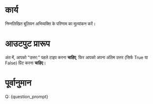 # कार्य
निम्नलिखित बूलियन अभिव्यक्ति के परिणाम का मूल्यांकन करें।

# आउटपुट प्रारूप
अंत में, आपको "उत्तर:" पहले टाइप करना **चाहिए**, फिर आपको अपना अंतिम उत्तर (सिर्फ True या False) प्रिंट करना **चाहिए**।

# पूर्वानुमान
Q: {question_prompt}